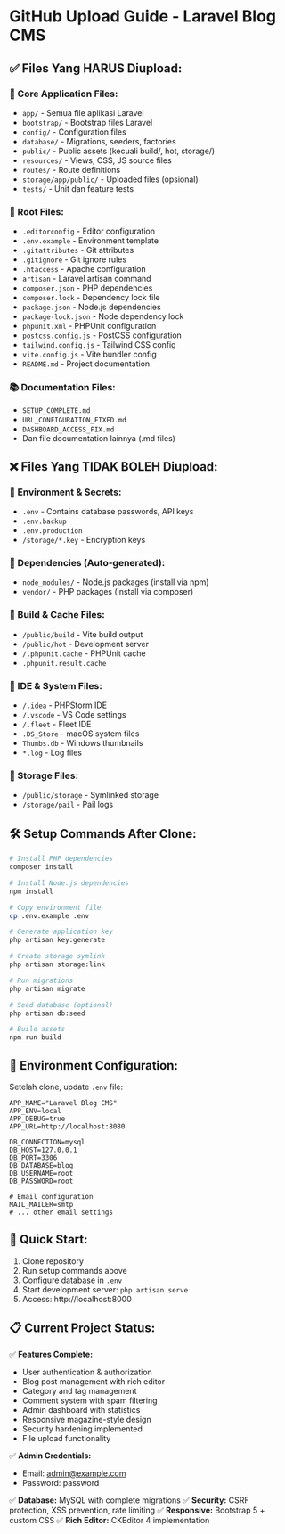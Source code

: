 # GitHub Upload Guide - Laravel Blog CMS

## ✅ Files Yang HARUS Diupload:

### 📁 Core Application Files:
- `app/` - Semua file aplikasi Laravel
- `bootstrap/` - Bootstrap files Laravel
- `config/` - Configuration files
- `database/` - Migrations, seeders, factories
- `public/` - Public assets (kecuali build/, hot, storage/)
- `resources/` - Views, CSS, JS source files
- `routes/` - Route definitions
- `storage/app/public/` - Uploaded files (opsional)
- `tests/` - Unit dan feature tests

### 📄 Root Files:
- `.editorconfig` - Editor configuration
- `.env.example` - Environment template
- `.gitattributes` - Git attributes
- `.gitignore` - Git ignore rules
- `.htaccess` - Apache configuration
- `artisan` - Laravel artisan command
- `composer.json` - PHP dependencies
- `composer.lock` - Dependency lock file
- `package.json` - Node.js dependencies
- `package-lock.json` - Node dependency lock
- `phpunit.xml` - PHPUnit configuration
- `postcss.config.js` - PostCSS configuration
- `tailwind.config.js` - Tailwind CSS config
- `vite.config.js` - Vite bundler config
- `README.md` - Project documentation

### 📚 Documentation Files:
- `SETUP_COMPLETE.md`
- `URL_CONFIGURATION_FIXED.md`
- `DASHBOARD_ACCESS_FIX.md`
- Dan file documentation lainnya (.md files)

## ❌ Files Yang TIDAK BOLEH Diupload:

### 🚫 Environment & Secrets:
- `.env` - Contains database passwords, API keys
- `.env.backup`
- `.env.production`
- `/storage/*.key` - Encryption keys

### 🚫 Dependencies (Auto-generated):
- `node_modules/` - Node.js packages (install via npm)
- `vendor/` - PHP packages (install via composer)

### 🚫 Build & Cache Files:
- `/public/build` - Vite build output
- `/public/hot` - Development server
- `/.phpunit.cache` - PHPUnit cache
- `.phpunit.result.cache`

### 🚫 IDE & System Files:
- `/.idea` - PHPStorm IDE
- `/.vscode` - VS Code settings
- `/.fleet` - Fleet IDE
- `.DS_Store` - macOS system files
- `Thumbs.db` - Windows thumbnails
- `*.log` - Log files

### 🚫 Storage Files:
- `/public/storage` - Symlinked storage
- `/storage/pail` - Pail logs

## 🛠️ Setup Commands After Clone:

```bash
# Install PHP dependencies
composer install

# Install Node.js dependencies
npm install

# Copy environment file
cp .env.example .env

# Generate application key
php artisan key:generate

# Create storage symlink
php artisan storage:link

# Run migrations
php artisan migrate

# Seed database (optional)
php artisan db:seed

# Build assets
npm run build
```

## 🔧 Environment Configuration:

Setelah clone, update `.env` file:
```env
APP_NAME="Laravel Blog CMS"
APP_ENV=local
APP_DEBUG=true
APP_URL=http://localhost:8080

DB_CONNECTION=mysql
DB_HOST=127.0.0.1
DB_PORT=3306
DB_DATABASE=blog
DB_USERNAME=root
DB_PASSWORD=root

# Email configuration
MAIL_MAILER=smtp
# ... other email settings
```

## 🚀 Quick Start:

1. Clone repository
2. Run setup commands above
3. Configure database in `.env`
4. Start development server: `php artisan serve`
5. Access: http://localhost:8000

## 📋 Current Project Status:

✅ **Features Complete:**
- User authentication & authorization
- Blog post management with rich editor
- Category and tag management
- Comment system with spam filtering
- Admin dashboard with statistics
- Responsive magazine-style design
- Security hardening implemented
- File upload functionality

✅ **Admin Credentials:**
- Email: admin@example.com
- Password: password

✅ **Database:** MySQL with complete migrations
✅ **Security:** CSRF protection, XSS prevention, rate limiting
✅ **Responsive:** Bootstrap 5 + custom CSS
✅ **Rich Editor:** CKEditor 4 implementation
